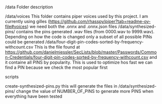 /data Folder description

/data/voices This folder contains piper voices used by this project.  I am currently using gilles (https://github.com/rhasspy/piper?tab=readme-ov-file#voices) we need both the .onnx and .onnx.json files
/data/synthesized-pins/ contains the pins generated .wav files (from 0000.wav to 9999.wav).  Depending on how the code is changed only a subset of all possible PINs could be generated
/data/four-digit-pin-codes-sorted-by-frequency-withcount.csv This is the file found at https://github.com/danielmiessler/SecLists/blob/master/Passwords/Common-Credentials/four-digit-pin-codes-sorted-by-frequency-withcount.csv and it containe all PINS by popularity.  This is used to optimize hos fast we can find a PIN because we check the most popular first

scripts

create-synthesized-pins.py this will generate the files in /data/synthesized-pins/ change the value of NUMBER_OF_PINS to generate more PINS when everything have been tested
